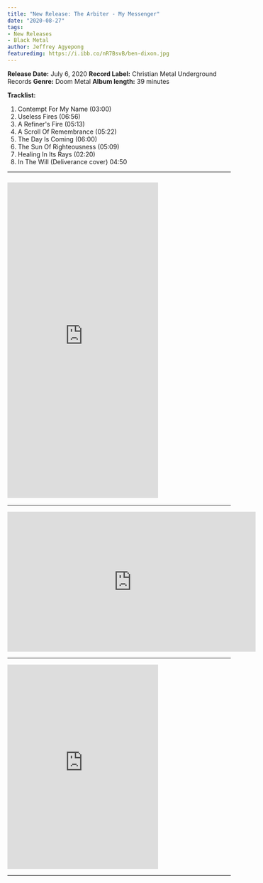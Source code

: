 ```yaml
---
title: "New Release: The Arbiter - My Messenger"
date: "2020-08-27"
tags:
- New Releases
- Black Metal
author: Jeffrey Agyepong
featuredimg: https://i.ibb.co/nR7BsvB/ben-dixon.jpg
---
```


**Release Date:** July 6, 2020 
**Record Label:** Christian Metal Underground Records
**Genre:** Doom Metal 
**Album length:** 39 minutes

**Tracklist:**

1. Contempt For My Name (03:00) 
2. Useless Fires (06:56) 
3. A Refiner's Fire (05:13) 
4. A Scroll Of Remembrance (05:22) 
5. The Day Is Coming (06:00) 
6. The Sun Of Righteousness (05:09) 
7. Healing In Its Rays (02:20) 
8. In The Will (Deliverance cover) 04:50

* * *

### <iframe style="border: 0; width: 340px; height: 710px;" src="https://bandcamp.com/EmbeddedPlayer/album=1397785589/size=large/bgcol=ffffff/linkcol=0687f5/transparent=true/" seamless><a href="https://visionofgodrecords.bandcamp.com/album/my-messenger">My Messenger by The Arbiter</a></iframe>

* * *

<div class="video-container"><iframe src="https://www.youtube.com/embed/rZxmekJbPZY" width="560" height="315" frameborder="0"></iframe></div>

* * *

<iframe style="border: 0; width: 340px; height: 460px;" src="https://bandcamp.com/EmbeddedPlayer/album=3171474175/size=large/bgcol=ffffff/linkcol=0687f5/tracklist=false/transparent=true/" seamless><a href="https://abran.bandcamp.com/album/my-messenger">My Messenger by the Arbiter</a></iframe>

* * *
